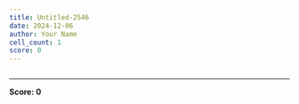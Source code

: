 ```yaml
---
title: Untitled-2546
date: 2024-12-06
author: Your Name
cell_count: 1
score: 0
---
```


```python

```


---
**Score: 0**